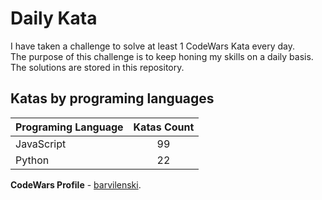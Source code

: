 # Daily Kata

I have taken a challenge to solve at least 1 CodeWars Kata every day.  
The purpose of this challenge is to keep honing my skills on a daily basis.  
The solutions are stored in this repository.

## Katas by programing languages

| Programing Language | Katas Count |
| ------------------- | :---------: |
| JavaScript          |          99 |
| Python              |          22 |


**CodeWars Profile** - [barvilenski](https://www.codewars.com/users/vbarv24).
